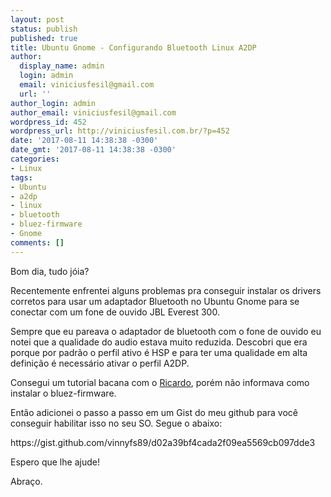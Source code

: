 ```yaml
---
layout: post
status: publish
published: true
title: Ubuntu Gnome - Configurando Bluetooth Linux A2DP
author:
  display_name: admin
  login: admin
  email: viniciusfesil@gmail.com
  url: ''
author_login: admin
author_email: viniciusfesil@gmail.com
wordpress_id: 452
wordpress_url: http://viniciusfesil.com.br/?p=452
date: '2017-08-11 14:38:38 -0300'
date_gmt: '2017-08-11 14:38:38 -0300'
categories:
- Linux
tags:
- Ubuntu
- a2dp
- linux
- bluetooth
- bluez-firmware
- Gnome
comments: []
---
```

<p>Bom dia, tudo j&oacute;ia?</p>
<p>Recentemente enfrentei alguns problemas pra conseguir instalar os drivers corretos para usar um adaptador Bluetooth no Ubuntu Gnome para se conectar com um fone de ouvido JBL Everest 300.</p>
<p>Sempre que eu pareava o adaptador de bluetooth com o fone de ouvido eu notei que a qualidade do audio estava muito reduzida. Descobri que era porque por padr&atilde;o o perfil ativo &eacute; HSP e para ter uma qualidade em alta defini&ccedil;&atilde;o &eacute; necess&aacute;rio ativar o perfil A2DP.</p>
<p>Consegui um tutorial bacana com o <a href="https://github.com/darciro">Ricardo</a>, por&eacute;m n&atilde;o informava como instalar o bluez-firmware.</p>
<p>Ent&atilde;o adicionei o passo a passo em um Gist do meu github para voc&ecirc; conseguir habilitar isso no seu SO. Segue o abaixo:</p>
<p>https://gist.github.com/vinnyfs89/d02a39bf4cada2f09ea5569cb097dde3</p>
<p>Espero que lhe ajude!</p>
<p>Abra&ccedil;o.</p>
